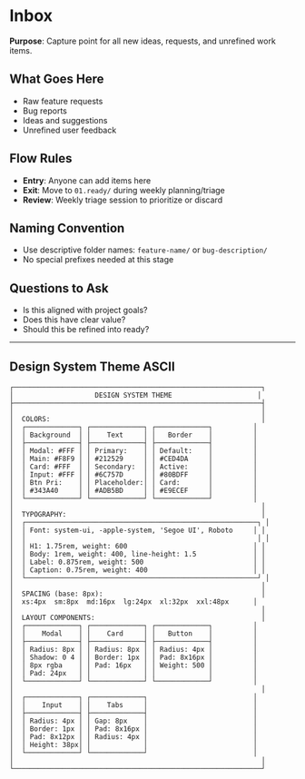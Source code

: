 # Inbox

**Purpose**: Capture point for all new ideas, requests, and unrefined work items.

## What Goes Here

- Raw feature requests
- Bug reports
- Ideas and suggestions
- Unrefined user feedback

## Flow Rules

- **Entry**: Anyone can add items here
- **Exit**: Move to `01.ready/` during weekly planning/triage
- **Review**: Weekly triage session to prioritize or discard

## Naming Convention

- Use descriptive folder names: `feature-name/` or `bug-description/`
- No special prefixes needed at this stage

## Questions to Ask

- Is this aligned with project goals?
- Does this have clear value?
- Should this be refined into ready?

---

## Design System Theme ASCII

```
┌─────────────────────────────────────────────────────────────┐
│                    DESIGN SYSTEM THEME                     │
├─────────────────────────────────────────────────────────────┤
│                                                             │
│  COLORS:                                                    │
│  ┌─────────────┐ ┌─────────────┐ ┌─────────────┐          │
│  │ Background  │ │    Text     │ │   Border    │          │
│  ├─────────────┤ ├─────────────┤ ├─────────────┤          │
│  │ Modal: #FFF │ │ Primary:    │ │ Default:    │          │
│  │ Main: #F8F9 │ │ #212529     │ │ #CED4DA     │          │
│  │ Card: #FFF  │ │ Secondary:  │ │ Active:     │          │
│  │ Input: #FFF │ │ #6C757D     │ │ #80BDFF     │          │
│  │ Btn Pri:    │ │ Placeholder:│ │ Card:       │          │
│  │ #343A40     │ │ #ADB5BD     │ │ #E9ECEF     │          │
│  └─────────────┘ └─────────────┘ └─────────────┘          │
│                                                             │
│  TYPOGRAPHY:                                                │
│  ┌─────────────────────────────────────────────────────────┐ │
│  │ Font: system-ui, -apple-system, 'Segoe UI', Roboto     │ │
│  │                                                         │ │
│  │ H1: 1.75rem, weight: 600                               │ │
│  │ Body: 1rem, weight: 400, line-height: 1.5              │ │
│  │ Label: 0.875rem, weight: 500                           │ │
│  │ Caption: 0.75rem, weight: 400                          │ │
│  └─────────────────────────────────────────────────────────┘ │
│                                                             │
│  SPACING (base: 8px):                                       │
│  xs:4px  sm:8px  md:16px  lg:24px  xl:32px  xxl:48px      │
│                                                             │
│  LAYOUT COMPONENTS:                                         │
│  ┌─────────────┐ ┌─────────────┐ ┌─────────────┐          │
│  │    Modal    │ │    Card     │ │   Button    │          │
│  ├─────────────┤ ├─────────────┤ ├─────────────┤          │
│  │ Radius: 8px │ │ Radius: 8px │ │ Radius: 4px │          │
│  │ Shadow: 0 4 │ │ Border: 1px │ │ Pad: 8x16px │          │
│  │ 8px rgba    │ │ Pad: 16px   │ │ Weight: 500 │          │
│  │ Pad: 24px   │ │             │ │             │          │
│  └─────────────┘ └─────────────┘ └─────────────┘          │
│                                                             │
│  ┌─────────────┐ ┌─────────────┐                          │
│  │    Input    │ │    Tabs     │                          │
│  ├─────────────┤ ├─────────────┤                          │
│  │ Radius: 4px │ │ Gap: 8px    │                          │
│  │ Border: 1px │ │ Pad: 8x16px │                          │
│  │ Pad: 8x12px │ │ Radius: 4px │                          │
│  │ Height: 38px│ │             │                          │
│  └─────────────┘ └─────────────┘                          │
│                                                             │
└─────────────────────────────────────────────────────────────┘
```
